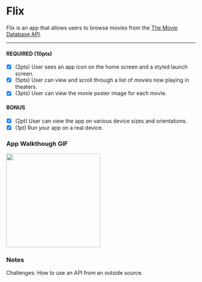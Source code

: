 # Flix

Flix is an app that allows users to browse movies from the [The Movie Database API](http://docs.themoviedb.apiary.io/#).

---

#### REQUIRED (10pts)
- [x] (2pts) User sees an app icon on the home screen and a styled launch screen.
- [x] (5pts) User can view and scroll through a list of movies now playing in theaters.
- [x] (3pts) User can view the movie poster image for each movie.

#### BONUS
- [x] (2pt) User can view the app on various device sizes and orientations.
- [x] (1pt) Run your app on a real device.

### App Walkthough GIF

<img src="http://g.recordit.co/82sVOiwW96.gif" width=250><br>

### Notes
Challenges: How to use an API from an outside source.
